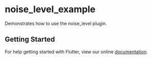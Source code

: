 # noise_level_example

Demonstrates how to use the noise_level plugin.

## Getting Started

For help getting started with Flutter, view our online
[documentation](https://flutter.io/).
